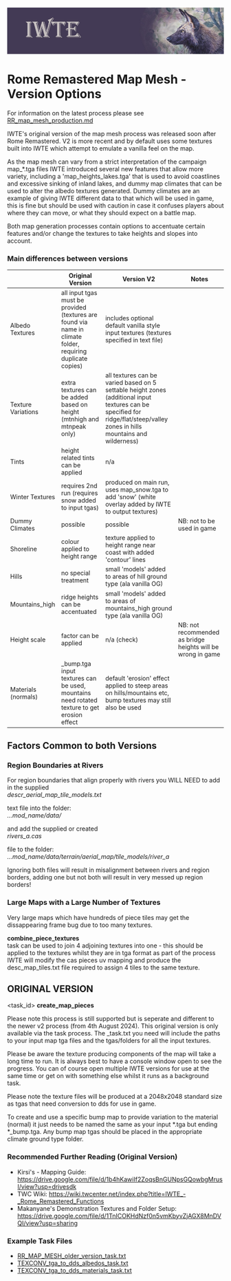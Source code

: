 ![IWTE banner](../IWTEgithub_images/IWTEbanner.jpg)
# Rome Remastered Map Mesh - Version Options

For information on the latest process please see [RR_map_mesh_production.md](https://github.com/makanyane/IWTE/blob/main/documentation/RR_map_mesh_production.md)

IWTE's original version of the map mesh process was released soon after Rome Remastered.  V2 is more recent and by default uses some textures built into IWTE which attempt to emulate a vanilla feel on the map.

As the map mesh can vary from a strict interpretation of the campaign map_*.tga files IWTE introduced several new features that allow more variety, including a 'map_heights_lakes.tga' that is used to avoid coastlines and excessive sinking of inland lakes, and dummy map climates that can be used to alter the albedo textures generated.  Dummy climates are an example of giving IWTE different data to that which will be used in game, this is fine but should be used with caution in case it confuses players about where they can move, or what they should expect on a battle map.

Both map generation processes contain options to accentuate certain features and/or change the textures to take heights and slopes into account.

### Main differences between versions 

| | Original Version | Version V2 | Notes |
|---|-------------------------|---|---|
| Albedo Textures	| all input tgas must be provided (textures are found via name in climate folder, requiring duplicate copies) | includes optional default vanilla style input textures (textures specified in text file) |
| Texture Variations	|	extra textures can be added based on height	(mtnhigh and mtnpeak only) | all textures can be varied based on 5 settable height zones (additional input textures can be specified for ridge/flat/steep/valley zones in hills mountains and wilderness) |
| Tints	| height related tints can be applied	| n/a |
| Winter Textures	|		requires 2nd run (requires snow added to input tgas)	|	produced on main run, uses map_snow.tga to add 'snow' (white overlay added by IWTE to output textures) |
| Dummy Climates		|	possible				| possible		|NB: not to be used in game |
| Shoreline	| colour applied to height range	| texture applied to height range near coast with added 'contour' lines |
| Hills		|		no special treatment |	small 'models' added to areas of hill ground type (ala vanilla OG) |
| Mountains_high	| ridge heights can be accentuated	|small 'models' added to areas of mountains_high ground type (ala vanilla OG)			|			
| Height scale	|		factor can be applied			|	n/a (check) | NB: not recommended as bridge heights will be wrong in game |
| Materials (normals)		| _bump.tga input textures can be used, mountains need rotated texture to get erosion effect 	| default 'erosion' effect applied to steep areas on hills/mountains etc, bump textures may still also be used


##  Factors Common to both Versions
### Region Boundaries at Rivers
For region boundaries that align properly with rivers you WILL NEED to add in the supplied  
*descr_aerial_map_tile_models.txt*  

text file into the folder:  
*...mod_name/data/*   

and add the supplied or created  
*rivers_a.cas*  

file to the folder:  
*...mod_name/data/terrain/aerial_map/tile_models/river_a*  

Ignoring both files will result in misalignment between rivers and region borders, adding one but not both will result in very messed up region borders!

### Large Maps with a Large Number of Textures
Very large maps which have hundreds of piece tiles may get the dissappearing frame bug due to too many textures.  

  **combine_piece_textures**   
task can be used to join 4 adjoining textures into one - this should be applied to the textures whilst they are in tga format
as part of the process IWTE will modify the cas pieces uv mapping and produce the desc_map_tiles.txt file required to assign 4 tiles to the same texture.

##      ORIGINAL VERSION    
<task_id>   **create_map_pieces** 

Please note this process is still supported but is seperate and different to the newer v2 process (from 4th August 2024).  This original version is only available via the task process.  The _task.txt you need will include the paths to your input map tga files and the tgas/folders for all the input textures.

Please be aware the texture producing components of the map will take a long time to run. It is always best to have a console window open to see the progress.  You can of course open multiple IWTE versions for use at the same time or get on with something else whilst it runs as a background task.

Please note the texture files will be produced at a 2048x2048 standard size as tgas that need conversion to dds for use in game.

To create and use a specific bump map to provide variation to the material (normal) it just needs to be named the same as your input *.tga but ending *_bump.tga.  Any bump map tgas should be placed in the appropriate climate ground type folder. 

### Recommended Further Reading (Original Version)
* Kirsi's - Mapping Guide:  				https://drive.google.com/file/d/1b4hKawiIf2ZoqsBnGUNpsGQowbgMrusI/view?usp=drivesdk  
* TWC Wiki:						https://wiki.twcenter.net/index.php?title=IWTE_-_Rome_Remastered_Functions  
* Makanyane's Demonstration Textures and Folder Setup:	https://drive.google.com/file/d/1TnICOKHdNzf0n5vmKbyvZjAGX8MnDVQI/view?usp=sharing  

### Example Task Files
* [RR_MAP_MESH_older_version_task.txt](https://github.com/makanyane/IWTE/blob/main/task_file_examples/RR_MAP_MESH_older_version_task.txt)
* [TEXCONV_tga_to_dds_albedos_task.txt](https://github.com/makanyane/IWTE/blob/main/task_file_examples/TEXCONV_tga_to_dds_albedos_task.txt)
* [TEXCONV_tga_to_dds_materials_task.txt](https://github.com/makanyane/IWTE/blob/main/task_file_examples/TEXCONV_tga_to_dds_materials_task.txt)

